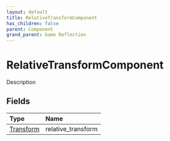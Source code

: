 ```yaml
---
layout: default
title: RelativeTransformComponent
has_children: false
parent: Component
grand_parent: Game Reflection
---
```

# RelativeTransformComponent
Description 

## Fields

| Type | Name |
|:----------|:--------------|
| [Transform](/riftbreaker-wiki/docs/game-reflection/classes/transform/) | relative_transform |


